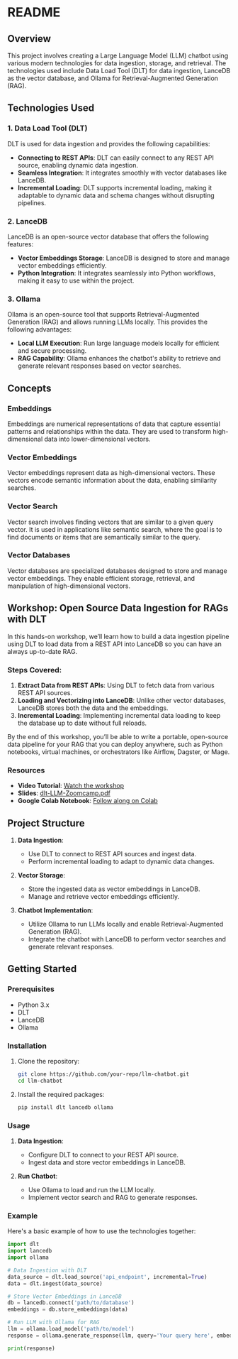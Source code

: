 # README

## Overview

This project involves creating a Large Language Model (LLM) chatbot using various modern technologies for data ingestion, storage, and retrieval. The technologies used include Data Load Tool (DLT) for data ingestion, LanceDB as the vector database, and Ollama for Retrieval-Augmented Generation (RAG).

## Technologies Used

### 1. Data Load Tool (DLT)
DLT is used for data ingestion and provides the following capabilities:
- **Connecting to REST APIs**: DLT can easily connect to any REST API source, enabling dynamic data ingestion.
- **Seamless Integration**: It integrates smoothly with vector databases like LanceDB.
- **Incremental Loading**: DLT supports incremental loading, making it adaptable to dynamic data and schema changes without disrupting pipelines.

### 2. LanceDB
LanceDB is an open-source vector database that offers the following features:
- **Vector Embeddings Storage**: LanceDB is designed to store and manage vector embeddings efficiently.
- **Python Integration**: It integrates seamlessly into Python workflows, making it easy to use within the project.

### 3. Ollama
Ollama is an open-source tool that supports Retrieval-Augmented Generation (RAG) and allows running LLMs locally. This provides the following advantages:
- **Local LLM Execution**: Run large language models locally for efficient and secure processing.
- **RAG Capability**: Ollama enhances the chatbot's ability to retrieve and generate relevant responses based on vector searches.

## Concepts

### Embeddings
Embeddings are numerical representations of data that capture essential patterns and relationships within the data. They are used to transform high-dimensional data into lower-dimensional vectors.

### Vector Embeddings
Vector embeddings represent data as high-dimensional vectors. These vectors encode semantic information about the data, enabling similarity searches.

### Vector Search
Vector search involves finding vectors that are similar to a given query vector. It is used in applications like semantic search, where the goal is to find documents or items that are semantically similar to the query.

### Vector Databases
Vector databases are specialized databases designed to store and manage vector embeddings. They enable efficient storage, retrieval, and manipulation of high-dimensional vectors.

## Workshop: Open Source Data Ingestion for RAGs with DLT

In this hands-on workshop, we’ll learn how to build a data ingestion pipeline using DLT to load data from a REST API into LanceDB so you can have an always up-to-date RAG.

### Steps Covered:
1. **Extract Data from REST APIs**: Using DLT to fetch data from various REST API sources.
2. **Loading and Vectorizing into LanceDB**: Unlike other vector databases, LanceDB stores both the data and the embeddings.
3. **Incremental Loading**: Implementing incremental data loading to keep the database up to date without full reloads.

By the end of this workshop, you’ll be able to write a portable, open-source data pipeline for your RAG that you can deploy anywhere, such as Python notebooks, virtual machines, or orchestrators like Airflow, Dagster, or Mage.

### Resources
- **Video Tutorial**: [Watch the workshop](https://www.youtube.com/watch?v=qUNyfR_X2Mo)
- **Slides**: [dlt-LLM-Zoomcamp.pdf](https://github.com/user-attachments/files/16131729/dlt.LLM.Zoomcamp.pdf)
- **Google Colab Notebook**: [Follow along on Colab](https://colab.research.google.com/drive/1nNOybHdWQiwUUuJFZu__xvJxL_ADU3xl?usp=sharing)

## Project Structure

1. **Data Ingestion**:
   - Use DLT to connect to REST API sources and ingest data.
   - Perform incremental loading to adapt to dynamic data changes.

2. **Vector Storage**:
   - Store the ingested data as vector embeddings in LanceDB.
   - Manage and retrieve vector embeddings efficiently.

3. **Chatbot Implementation**:
   - Utilize Ollama to run LLMs locally and enable Retrieval-Augmented Generation (RAG).
   - Integrate the chatbot with LanceDB to perform vector searches and generate relevant responses.

## Getting Started

### Prerequisites
- Python 3.x
- DLT
- LanceDB
- Ollama

### Installation

1. Clone the repository:
   ```bash
   git clone https://github.com/your-repo/llm-chatbot.git
   cd llm-chatbot
   ```

2. Install the required packages:
   ```bash
   pip install dlt lancedb ollama
   ```

### Usage

1. **Data Ingestion**:
   - Configure DLT to connect to your REST API source.
   - Ingest data and store vector embeddings in LanceDB.

2. **Run Chatbot**:
   - Use Ollama to load and run the LLM locally.
   - Implement vector search and RAG to generate responses.

### Example

Here's a basic example of how to use the technologies together:

```python
import dlt
import lancedb
import ollama

# Data Ingestion with DLT
data_source = dlt.load_source('api_endpoint', incremental=True)
data = dlt.ingest(data_source)

# Store Vector Embeddings in LanceDB
db = lancedb.connect('path/to/database')
embeddings = db.store_embeddings(data)

# Run LLM with Ollama for RAG
llm = ollama.load_model('path/to/model')
response = ollama.generate_response(llm, query='Your query here', embeddings=embeddings)

print(response)
```

